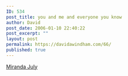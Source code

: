 ```yaml
---
ID: 534
post_title: you and me and everyone you know
author: David
post_date: 2006-01-10 22:40:22
post_excerpt: ""
layout: post
permalink: https://davidawindham.com/66/
published: true
---
```

<a href="http://mirandajuly.com">Miranda July</a>

<object width="700" height="598"><param name="movie" value="http://www.youtube.com/v/WeBQrUpDQU8&rel=1"></param><param name="wmode" value="transparent"></param><embed src="http://www.youtube.com/v/WeBQrUpDQU8&rel=1" type="application/x-shockwave-flash" wmode="transparent" width="700" height="598"></embed></object>
